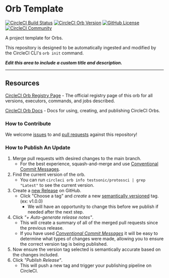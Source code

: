 # Orb Template


[![CircleCI Build Status](https://circleci.com/gh/Raffique-RD/Proto-SSCI-Orb.svg?style=shield "CircleCI Build Status")](https://circleci.com/gh/Raffique-RD/Proto-SSCI-Orb) [![CircleCI Orb Version](https://badges.circleci.com/orbs/testsonic/protossci.svg)](https://circleci.com/orbs/registry/orb/testsonic/protossci) [![GitHub License](https://img.shields.io/badge/license-MIT-lightgrey.svg)](https://raw.githubusercontent.com/Raffique-RD/Proto-SSCI-Orb/master/LICENSE) [![CircleCI Community](https://img.shields.io/badge/community-CircleCI%20Discuss-343434.svg)](https://discuss.circleci.com/c/ecosystem/orbs)



A project template for Orbs.

This repository is designed to be automatically ingested and modified by the CircleCI CLI's `orb init` command.

_**Edit this area to include a custom title and description.**_

---

## Resources

[CircleCI Orb Registry Page](https://circleci.com/orbs/registry/orb/testsonic/protossci) - The official registry page of this orb for all versions, executors, commands, and jobs described.

[CircleCI Orb Docs](https://circleci.com/docs/2.0/orb-intro/#section=configuration) - Docs for using, creating, and publishing CircleCI Orbs.

### How to Contribute

We welcome [issues](https://github.com/Raffique-RD/Proto-SSCI-Orb/issues) to and [pull requests](https://github.com/Raffique-RD/Proto-SSCI-Orb/pulls) against this repository!

### How to Publish An Update
1. Merge pull requests with desired changes to the main branch.
    - For the best experience, squash-and-merge and use [Conventional Commit Messages](https://conventionalcommits.org/).
2. Find the current version of the orb.
    - You can run `circleci orb info testsonic/protossci | grep "Latest"` to see the current version.
3. Create a [new Release](https://github.com/Raffique-RD/Proto-SSCI-Orb/releases/new) on GitHub.
    - Click "Choose a tag" and _create_ a new [semantically versioned](http://semver.org/) tag. (ex: v1.0.0)
      - We will have an opportunity to change this before we publish if needed after the next step.
4.  Click _"+ Auto-generate release notes"_.
    - This will create a summary of all of the merged pull requests since the previous release.
    - If you have used _[Conventional Commit Messages](https://conventionalcommits.org/)_ it will be easy to determine what types of changes were made, allowing you to ensure the correct version tag is being published.
5. Now ensure the version tag selected is semantically accurate based on the changes included.
6. Click _"Publish Release"_.
    - This will push a new tag and trigger your publishing pipeline on CircleCI.